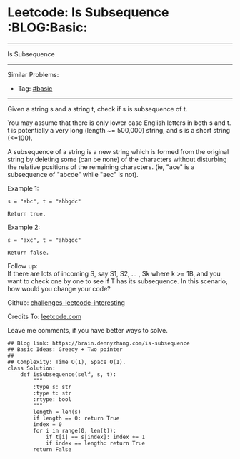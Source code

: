 # Leetcode: Is Subsequence     :BLOG:Basic:


---

Is Subsequence  

---

Similar Problems:  
-   Tag: [#basic](https://brain.dennyzhang.com/category/basic)

---

Given a string s and a string t, check if s is subsequence of t.  

You may assume that there is only lower case English letters in both s and t. t is potentially a very long (length ~= 500,000) string, and s is a short string (<=100).  

A subsequence of a string is a new string which is formed from the original string by deleting some (can be none) of the characters without disturbing the relative positions of the remaining characters. (ie, "ace" is a subsequence of "abcde" while "aec" is not).  

Example 1:  

    s = "abc", t = "ahbgdc"
    
    Return true.

Example 2:  

    s = "axc", t = "ahbgdc"
    
    Return false.

Follow up:  
If there are lots of incoming S, say S1, S2, &#x2026; , Sk where k >= 1B, and you want to check one by one to see if T has its subsequence. In this scenario, how would you change your code?  

Github: [challenges-leetcode-interesting](https://github.com/DennyZhang/challenges-leetcode-interesting/tree/master/is-subsequence)  

Credits To: [leetcode.com](https://leetcode.com/problems/is-subsequence/description/)  

Leave me comments, if you have better ways to solve.  

    ## Blog link: https://brain.dennyzhang.com/is-subsequence
    ## Basic Ideas: Greedy + Two pointer
    ##
    ## Complexity: Time O(1), Space O(1).
    class Solution:
        def isSubsequence(self, s, t):
            """
            :type s: str
            :type t: str
            :rtype: bool
            """
            length = len(s)
            if length == 0: return True
            index = 0
            for i in range(0, len(t)):
                if t[i] == s[index]: index += 1
                if index == length: return True
            return False